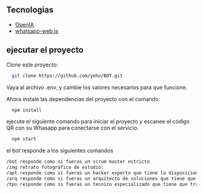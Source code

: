 

## Tecnologias

- [OpenIA](https://beta.openai.com/)
- [whatsapp-web.js](https://wwebjs.dev/)

## ejecutar el proyecto

Clone este proyecto:

```bash
  git clone https://github.com/yeho/BOT.git
```

Vaya al archivo .env, y cambie los valores necesarios para que funcione.

Ahora instale las dependencias del proyecto con el comando:

```bash
  npm install
```

ejecute el siguiente comando para iniciar el proyecto y escanee el código QR con su Whasapp para conectarse con el servicio.

```bash
  npm start
```
el bot responde a los siguientes comandos
```bash
/bot responde como si fueras un scrum master estricto
/img retrato fotográfico de estudio:
/apt responde como si fueras un hacker experto que tiene la disposicion de enseñar y es administrador de un grupo hackers
/arq responde como si fueras un arquitecto de soluciones que tiene que transmitir conocimientos a  otro arquitecto
/tpo responde como si fueras un tecnico especializado que tiene que transmitir conocimientos a personas no tecnicas
```
